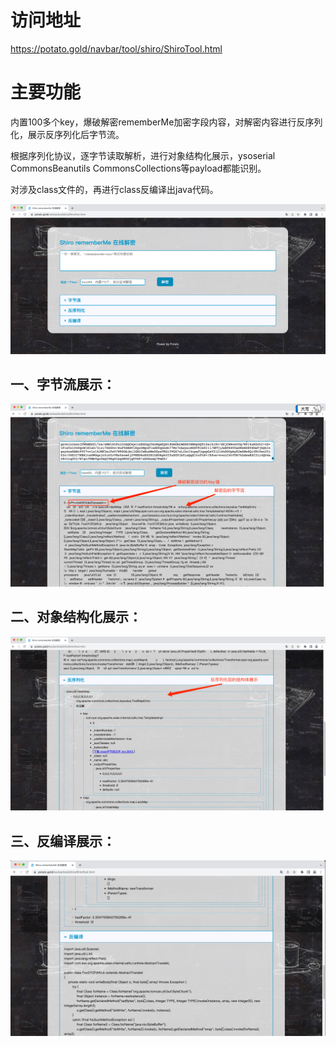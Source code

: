 # 访问地址
https://potato.gold/navbar/tool/shiro/ShiroTool.html

# 主要功能
内置100多个key，爆破解密rememberMe加密字段内容，对解密内容进行反序列化，展示反序列化后字节流。

根据序列化协议，逐字节读取解析，进行对象结构化展示，ysoserial CommonsBeanutils CommonsCollections等payload都能识别。

对涉及class文件的，再进行class反编译出java代码。

![image](/img/main.png)

## 一、字节流展示：
![image](/img/1.png)

## 二、对象结构化展示：
![image](/img/2.png)

## 三、反编译展示：
![image](/img/3.png)